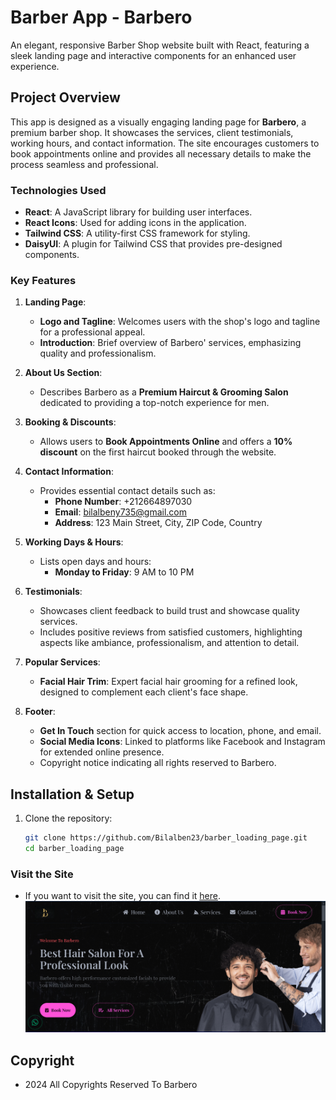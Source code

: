 # Barber App - Barbero

An elegant, responsive Barber Shop website built with React, featuring a sleek landing page and interactive components for an enhanced user experience.

## Project Overview

This app is designed as a visually engaging landing page for **Barbero**, a premium barber shop. It showcases the services, client testimonials, working hours, and contact information. The site encourages customers to book appointments online and provides all necessary details to make the process seamless and professional.

### Technologies Used

- **React**: A JavaScript library for building user interfaces.
- **React Icons**: Used for adding icons in the application.
- **Tailwind CSS**: A utility-first CSS framework for styling.
- **DaisyUI**: A plugin for Tailwind CSS that provides pre-designed components.

### Key Features

1. **Landing Page**:

   - **Logo and Tagline**: Welcomes users with the shop's logo and tagline for a professional appeal.
   - **Introduction**: Brief overview of Barbero' services, emphasizing quality and professionalism.

2. **About Us Section**:

   - Describes Barbero as a **Premium Haircut & Grooming Salon** dedicated to providing a top-notch experience for men.

3. **Booking & Discounts**:

   - Allows users to **Book Appointments Online** and offers a **10% discount** on the first haircut booked through the website.

4. **Contact Information**:

   - Provides essential contact details such as:
     - **Phone Number**: +212664897030
     - **Email**: bilalbeny735@gmail.com
     - **Address**: 123 Main Street, City, ZIP Code, Country

5. **Working Days & Hours**:

   - Lists open days and hours:
     - **Monday to Friday**: 9 AM to 10 PM

6. **Testimonials**:

   - Showcases client feedback to build trust and showcase quality services.
   - Includes positive reviews from satisfied customers, highlighting aspects like ambiance, professionalism, and attention to detail.

7. **Popular Services**:

   - **Facial Hair Trim**: Expert facial hair grooming for a refined look, designed to complement each client's face shape.

8. **Footer**:
   - **Get In Touch** section for quick access to location, phone, and email.
   - **Social Media Icons**: Linked to platforms like Facebook and Instagram for extended online presence.
   - Copyright notice indicating all rights reserved to Barbero.

## Installation & Setup

1. Clone the repository:
   ```bash
   git clone https://github.com/Bilalben23/barber_loading_page.git
   cd barber_loading_page
   ```

### Visit the Site

- If you want to visit the site, you can find it [here](https://barber-loading-page.vercel.app/).
![alt text](<Screenshot 2024-11-02 223600.png>)

## Copyright

- 2024 All Copyrights Reserved To Barbero
